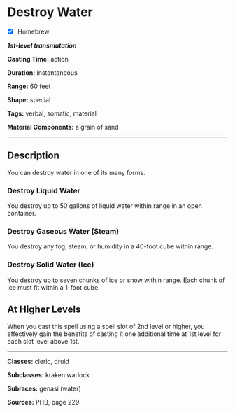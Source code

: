 # Destroy Water

- [x] Homebrew

***1st-level transmutation***

**Casting Time:** action

**Duration:** instantaneous

**Range:** 60 feet

**Shape:** special

**Tags:** verbal, somatic, material

**Material Components:** a grain of sand

---

## Description
You can destroy water in one of its many forms.

### Destroy Liquid Water
You destroy up to 50 gallons of liquid water within range in an open container.

### Destroy Gaseous Water (Steam)
You destroy any fog, steam, or humidity in a 40-foot cube within range.

### Destroy Solid Water (Ice)
You destroy up to seven chunks of ice or snow within range.
Each chunk of ice must fit within a 1-foot cube.

## At Higher Levels
When you cast this spell using a spell slot of 2nd level or higher, you effectively gain the benefits of casting it one additional time at 1st level for each slot level above 1st.

---

**Classes:** cleric, druid

**Subclasses:** kraken warlock

**Subraces:** genasi (water)

**Sources:** PHB, page 229

